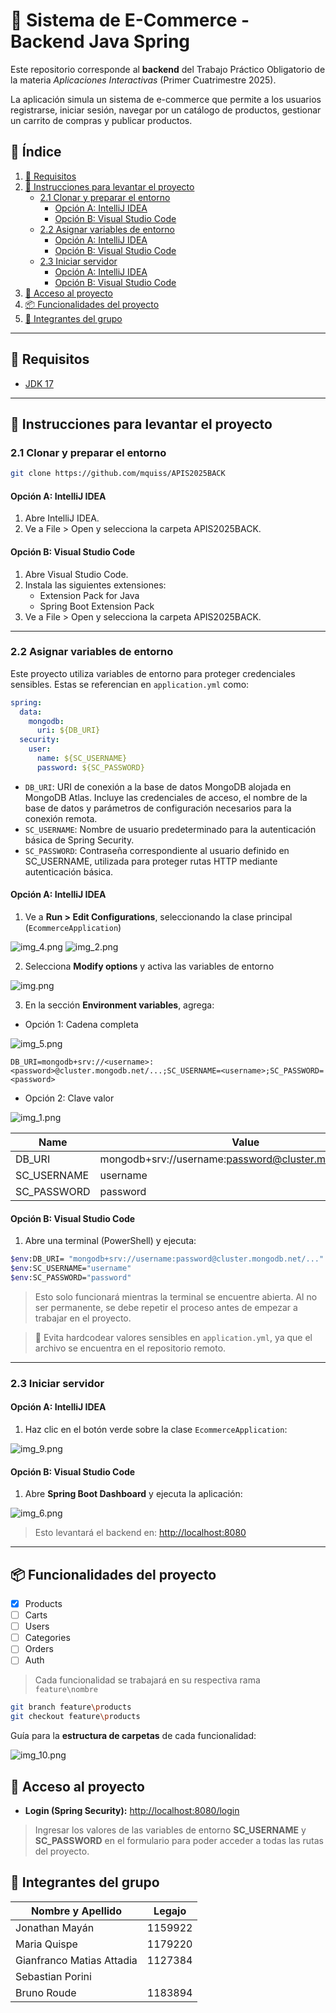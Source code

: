 
# 🛒 Sistema de E-Commerce - Backend Java Spring

Este repositorio corresponde al **backend** del Trabajo Práctico Obligatorio de la materia _Aplicaciones Interactivas_ (Primer Cuatrimestre 2025).

La aplicación simula un sistema de e-commerce que permite a los usuarios registrarse, iniciar sesión, navegar por un catálogo de productos, gestionar un carrito de compras y publicar productos.

## 📑 Índice

1. [🧰 Requisitos](#-requisitos)
2. [🚀 Instrucciones para levantar el proyecto](#-instrucciones-para-levantar-el-proyecto)
    - [2.1 Clonar y preparar el entorno](#21-clonar-y-preparar-el-entorno)
      - [Opción A: IntelliJ IDEA](#opción-a-intellij-idea)
      - [Opción B: Visual Studio Code](#opción-b-visual-studio-code)
    - [2.2 Asignar variables de entorno](#22-asignar-variables-de-entorno)
      - [Opción A: IntelliJ IDEA](#opción-a-intellij-idea-1)
      - [Opción B: Visual Studio Code](#opción-b-visual-studio-code-1)
    - [2.3 Iniciar servidor](#23-iniciar-servidor)
      - [Opción A: IntelliJ IDEA](#opción-a-intellij-idea-2)
      - [Opción B: Visual Studio Code](#opción-b-visual-studio-code-2)
3. [🚪 Acceso al proyecto](#-acceso-al-proyecto)
4. [📦 Funcionalidades del proyecto](#-funcionalidades-del-proyecto)
5. [👥 Integrantes del grupo](#-integrantes-del-grupo)

---

## 🧰 Requisitos

- [JDK 17](https://www.oracle.com/java/technologies/javase/jdk17-archive-downloads.html)
---

## 🚀 Instrucciones para levantar el proyecto


### 2.1 Clonar y preparar el entorno

```bash
git clone https://github.com/mquiss/APIS2025BACK
```

#### Opción A: IntelliJ IDEA

1. Abre IntelliJ IDEA.
2. Ve a File > Open y selecciona la carpeta APIS2025BACK.

#### Opción B: Visual Studio Code

1. Abre Visual Studio Code.
2. Instala las siguientes extensiones:
   - Extension Pack for Java
   - Spring Boot Extension Pack
3. Ve a File > Open y selecciona la carpeta APIS2025BACK.

---

### 2.2 Asignar variables de entorno

Este proyecto utiliza variables de entorno para proteger credenciales sensibles. Estas se referencian en `application.yml` como:

```yaml
spring:
  data:
    mongodb:
      uri: ${DB_URI} 
  security:
    user:
      name: ${SC_USERNAME}
      password: ${SC_PASSWORD}
```

- `DB_URI`: URI de conexión a la base de datos MongoDB alojada en MongoDB Atlas. Incluye las credenciales de acceso, el nombre de la base de datos y parámetros de configuración necesarios para la conexión remota.
- `SC_USERNAME`: Nombre de usuario predeterminado para la autenticación básica de Spring Security.
- `SC_PASSWORD`: Contraseña correspondiente al usuario definido en SC_USERNAME, utilizada para proteger rutas HTTP mediante autenticación básica.

#### Opción A: IntelliJ IDEA

1. Ve a **Run > Edit Configurations**, seleccionando la clase principal (`EcommerceApplication`)

![img_4.png](docs/screenshots/img_4.png)
![img_2.png](docs/screenshots/img_2.png)

2. Selecciona **Modify options** y activa las variables de entorno

![img.png](docs/screenshots/img.png)

3. En la sección **Environment variables**, agrega:

- Opción 1: Cadena completa

![img_5.png](docs/screenshots/img_5.png)

```
DB_URI=mongodb+srv://<username>:<password>@cluster.mongodb.net/...;SC_USERNAME=<username>;SC_PASSWORD=<password>
```
- Opción 2: Clave valor

![img_1.png](docs/screenshots/img_1.png)

| Name        | Value                                                   |
|-------------|---------------------------------------------------------|
| DB_URI      | mongodb+srv://username:password@cluster.mongodb.net/... |
| SC_USERNAME | username                                                |
| SC_PASSWORD | password                                                |

#### Opción B: Visual Studio Code

1. Abre una terminal (PowerShell) y ejecuta:

```bash
$env:DB_URI= "mongodb+srv://username:password@cluster.mongodb.net/..."
$env:SC_USERNAME="username"
$env:SC_PASSWORD="password"
```
> Esto solo funcionará mientras la terminal se encuentre abierta. Al no ser permanente, se debe repetir el proceso antes de empezar a trabajar en el proyecto.

> 🔐 Evita hardcodear valores sensibles en `application.yml`, ya que el archivo se encuentra en el repositorio remoto.

---

### 2.3 Iniciar servidor

#### Opción A: IntelliJ IDEA
1. Haz clic en el botón verde sobre la clase `EcommerceApplication`:

![img_9.png](docs/screenshots/img_9.png)

#### Opción B: Visual Studio Code

1. Abre **Spring Boot Dashboard** y ejecuta la aplicación:

![img_6.png](docs/screenshots/img_6.png)

> Esto levantará el backend en: [http://localhost:8080](http://localhost:8080)

---

## 📦 Funcionalidades del proyecto

- [X] Products
- [ ] Carts
- [ ] Users
- [ ] Categories
- [ ] Orders
- [ ] Auth

> Cada funcionalidad se trabajará en su respectiva rama `feature\nombre`

```bash
git branch feature\products
git checkout feature\products
```


Guía para la **estructura de carpetas** de cada funcionalidad:

![img_10.png](docs/screenshots/img_10.png)


## 🚪 Acceso al proyecto

- **Login (Spring Security):** [http://localhost:8080/login](http://localhost:8080/login)
> Ingresar los valores de las variables de entorno **SC_USERNAME** y **SC_PASSWORD** en el formulario para poder acceder a todas las rutas del proyecto.


## 👥 Integrantes del grupo

| Nombre y Apellido         | Legajo  |
| ------------------------- | ------- |
| Jonathan Mayán            | 1159922 |
| Maria Quispe              | 1179220 |
| Gianfranco Matias Attadia | 1127384 |
| Sebastian Porini          |         |
| Bruno Roude               | 1183894 |
